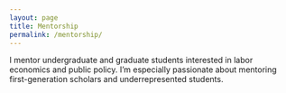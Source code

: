 ```yaml
---
layout: page
title: Mentorship
permalink: /mentorship/
---
```


I mentor undergraduate and graduate students interested in labor economics and public policy. I’m especially passionate about mentoring first-generation scholars and underrepresented students.
